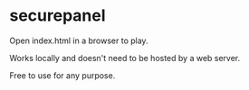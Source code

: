# securepanel

Open index.html in a browser to play.

Works locally and doesn't need to be hosted by a web server.

Free to use for any purpose.
